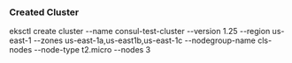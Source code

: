 ### Created Cluster </br>
eksctl create cluster --name consul-test-cluster --version 1.25 --region us-east-1 --zones us-east-1a,us-east1b,us-east-1c --nodegroup-name cls-nodes --node-type t2.micro --nodes 3
